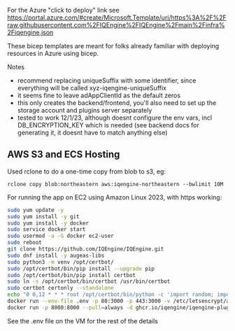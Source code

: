 For the Azure "click to deploy" link see https://portal.azure.com/#create/Microsoft.Template/uri/https%3A%2F%2Fraw.githubusercontent.com%2FIQEngine%2FIQEngine%2Fmain%2Finfra%2Fiqengine.json

These bicep templates are meant for folks already familiar with deploying resources in Azure using bicep.

Notes
- recommend replacing uniqueSuffix with some identifier, since everything will be called xyz-iqengine-uniqueSuffix
- it seems fine to leave adAppClientId as the default zeros
- this only creates the backend/frontend, you'll also need to set up the storage account and plugins server separately
- tested to work 12/1/23, although doesnt configure the env vars, incl DB_ENCRYPTION_KEY which is needed (see backend docs for generating it, it doesnt have to match anything else)

## AWS S3 and ECS Hosting

Used rclone to do a one-time copy from blob to s3, eg:

`rclone copy blob:northeastern aws:iqengine-northeastern --bwlimit 10M`

For running the app on EC2 using Amazon Linux 2023, with https working:

```bash
sudo yum update -y
sudo yum install -y git
sudo yum install -y docker
sudo service docker start
sudo usermod -a -G docker ec2-user
sudo reboot
git clone https://github.com/IQEngine/IQEngine.git
sudo dnf install -y augeas-libs
sudo python3 -m venv /opt/certbot/
sudo /opt/certbot/bin/pip install --upgrade pip
sudo /opt/certbot/bin/pip install certbot
sudo ln -s /opt/certbot/bin/certbot /usr/bin/certbot
sudo certbot certonly --standalone
echo "0 0,12 * * * root /opt/certbot/bin/python -c 'import random; import time; time.sleep(random.random() * 3600)' && sudo certbot renew -q" | sudo tee -a /etc/crontab > /dev/null
docker run --env-file .env -p 80:3000 -p 443:3000 -v /etc/letsencrypt/archive/iqengine.org:/app/certs --pull=always -d ghcr.io/iqengine/iqengine:pre uvicorn --host 0.0.0.0 --port 3000 --workers 1 --ssl-keyfile /app/certs/privkey1.pem --ssl-certfile /app/certs/cert1.pem main:app
docker run -p 8000:8000 --pull=always -d ghcr.io/iqengine/iqengine-plugins:pre
```

See the .env file on the VM for the rest of the details
